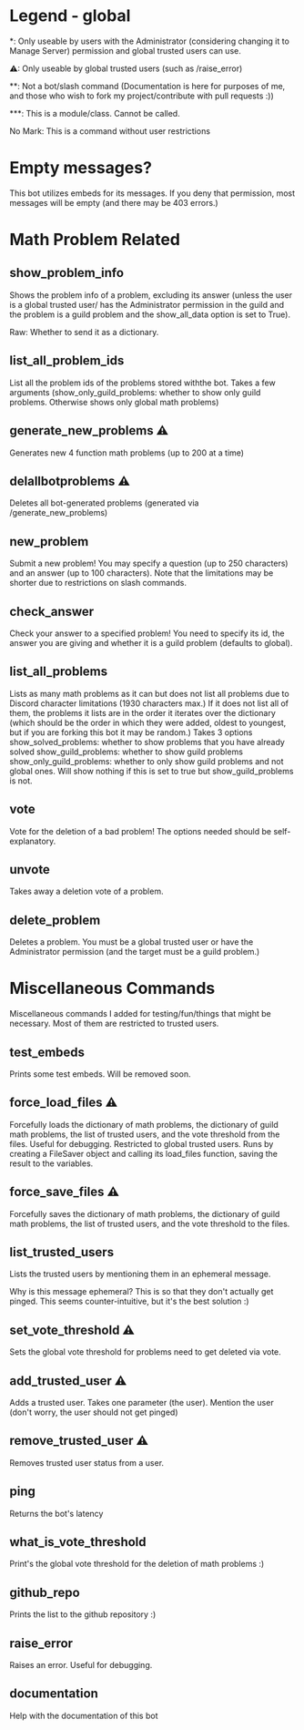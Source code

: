 <!This file is dynamically generated from documentation.json. If you want to contribute/this is your fork, edit that instead :)>
# Legend - global
        
*: Only useable by users with the Administrator (considering changing it to Manage Server) permission and global trusted users can use.

⚠: Only useable by global trusted users (such as /raise_error)

**: Not a bot/slash command (Documentation is here for purposes of me, and those who wish to fork my project/contribute with pull requests :))

***: This is a module/class. Cannot be called.

No Mark: This is a command without user restrictions
# Empty messages?
This bot  utilizes embeds for its messages. If you deny that permission, most messages will be empty (and there may be 403 errors.)

# Math Problem Related


## show_problem_info
Shows the problem info of a problem, excluding its answer (unless the user is a global trusted user/ has the Administrator permission in the guild and the problem is a guild problem  and the show_all_data option is set to True).

Raw: Whether to send it as a dictionary.


## list_all_problem_ids
List all the problem ids of the problems stored withthe bot. Takes a few arguments (show_only_guild_problems: whether to show only guild problems. Otherwise shows only global math problems)
## generate_new_problems ⚠
Generates new 4 function math problems (up to 200 at a time)
## delallbotproblems ⚠

Deletes all bot-generated problems (generated via /generate_new_problems)

## new_problem

Submit a new problem! You may specify a question (up to 250 characters) and an answer (up to 100 characters). Note that the limitations may be shorter due to restrictions on slash commands.


## check_answer
Check your answer to a specified problem! You need to specify its id, the answer you are giving and whether it is a guild problem (defaults to global).
## list_all_problems
Lists as many math problems as it can but does not list all problems due to Discord character limitations (1930 characters max.) If it does not list all of them, the problems it lists are in the order it iterates over the dictionary (which should be the order in which they were added, oldest to youngest, but if you are forking this bot it may be random.)
Takes 3 options
show_solved_problems: whether to show problems that you have already solved
show_guild_problems: whether to show guild problems
show_only_guild_problems: whether to only show guild problems and not global ones. Will show nothing if this is set to true but show_guild_problems is not.
## vote
Vote for the deletion of a bad problem!
The options needed should be self-explanatory.
## unvote
Takes away a deletion vote of a problem.
## delete_problem
Deletes a problem. You must be a global trusted user or have the Administrator permission (and the target must be a guild problem.)
# Miscellaneous Commands


Miscellaneous commands I added for testing/fun/things that might be necessary. Most of them are restricted to trusted users.

## test_embeds
Prints some test embeds. Will be removed soon.
## force_load_files ⚠
Forcefully loads the dictionary of math problems, the dictionary of guild math problems, the list of trusted users, and the vote threshold from the files. Useful for debugging. Restricted to global trusted users. Runs by creating a FileSaver object and calling its load_files function, saving the result to the variables.
## force_save_files ⚠
Forcefully saves the dictionary of math problems, the dictionary of guild math problems, the list of trusted users, and the vote threshold to the files.
## list_trusted_users
Lists the trusted users by mentioning them in an ephemeral message.

Why is this message ephemeral? This is so that they don't actually get pinged. This seems counter-intuitive, but it's the best solution :)
## set_vote_threshold ⚠
Sets the global vote threshold for problems need to get deleted via vote.
## add_trusted_user ⚠
Adds a trusted user. Takes one parameter (the user). Mention the user (don't worry, the user should not get pinged)
## remove_trusted_user ⚠
Removes trusted user status from a user.
## ping
Returns the bot's latency
## what_is_vote_threshold
Print's the global vote threshold for the deletion of math problems :)
## github_repo
Prints the list to the github repository :)
## raise_error
Raises an error. Useful for debugging.
## documentation
Help with the documentation of this bot